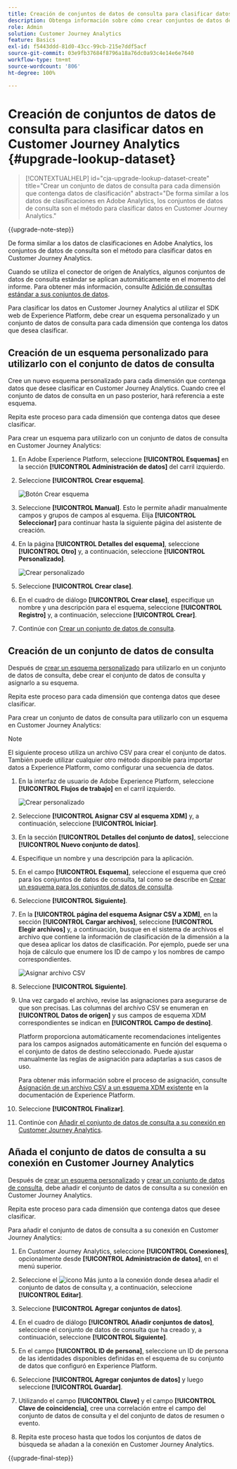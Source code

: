 ```yaml
---
title: Creación de conjuntos de datos de consulta para clasificar datos en Customer Journey Analytics
description: Obtenga información sobre cómo crear conjuntos de datos de consulta para clasificar datos en Customer Journey Analytics
role: Admin
solution: Customer Journey Analytics
feature: Basics
exl-id: f5443ddd-81d0-43cc-99cb-215e7ddf5acf
source-git-commit: 03e9fb37684f8796a18a76dc0a93c4e14e6e7640
workflow-type: tm+mt
source-wordcount: '806'
ht-degree: 100%

---
```


# Creación de conjuntos de datos de consulta para clasificar datos en Customer Journey Analytics {#upgrade-lookup-dataset}

<!-- markdownlint-disable MD034 -->

>[!CONTEXTUALHELP]
>id="cja-upgrade-lookup-dataset-create"
>title="Crear un conjunto de datos de consulta para cada dimensión que contenga datos de clasificación"
>abstract="De forma similar a los datos de clasificaciones en Adobe Analytics, los conjuntos de datos de consulta son el método para clasificar datos en Customer Journey Analytics."

<!-- markdownlint-enable MD034 -->

{{upgrade-note-step}}

De forma similar a los datos de clasificaciones en Adobe Analytics, los conjuntos de datos de consulta son el método para clasificar datos en Customer Journey Analytics.

Cuando se utiliza el conector de origen de Analytics, algunos conjuntos de datos de consulta estándar se aplican automáticamente en el momento del informe. Para obtener más información, consulte [Adición de consultas estándar a sus conjuntos de datos](/help/connections/standard-lookups.md).

Para clasificar los datos en Customer Journey Analytics al utilizar el SDK web de Experience Platform, debe crear un esquema personalizado y un conjunto de datos de consulta para cada dimensión que contenga los datos que desea clasificar.

## Creación de un esquema personalizado para utilizarlo con el conjunto de datos de consulta

Cree un nuevo esquema personalizado para cada dimensión que contenga datos que desee clasificar en Customer Journey Analytics. Cuando cree el conjunto de datos de consulta en un paso posterior, hará referencia a este esquema.

Repita este proceso para cada dimensión que contenga datos que desee clasificar.

Para crear un esquema para utilizarlo con un conjunto de datos de consulta en Customer Journey Analytics:

1. En Adobe Experience Platform, seleccione **[!UICONTROL Esquemas]** en la sección **[!UICONTROL Administración de datos]** del carril izquierdo.

1. Seleccione **[!UICONTROL Crear esquema]**. 

   ![Botón Crear esquema](assets/schema-create.png)

1. Seleccione **[!UICONTROL Manual]**. Esto le permite añadir manualmente campos y grupos de campos al esquema. Elija **[!UICONTROL Seleccionar]** para continuar hasta la siguiente página del asistente de creación.

1. En la página **[!UICONTROL Detalles del esquema]**, seleccione **[!UICONTROL Otro]** y, a continuación, seleccione **[!UICONTROL Personalizado]**.

   ![Crear personalizado](assets/schema-custom.png)

1. Seleccione **[!UICONTROL Crear clase]**.

   <!-- add screenshot -->

1. En el cuadro de diálogo **[!UICONTROL Crear clase]**, especifique un nombre y una descripción para el esquema, seleccione **[!UICONTROL Registro]** y, a continuación, seleccione **[!UICONTROL Crear]**.

1. Continúe con [Crear un conjunto de datos de consulta](#create-a-lookup-dataset).

## Creación de un conjunto de datos de consulta

Después de [crear un esquema personalizado](#create-a-custom-schema-to-use-with-the-lookup-dataset) para utilizarlo en un conjunto de datos de consulta, debe crear el conjunto de datos de consulta y asignarlo a su esquema.

Repita este proceso para cada dimensión que contenga datos que desee clasificar.

Para crear un conjunto de datos de consulta para utilizarlo con un esquema en Customer Journey Analytics:

>[!NOTE]
>
>El siguiente proceso utiliza un archivo CSV para crear el conjunto de datos. También puede utilizar cualquier otro método disponible para importar datos a Experience Platform, como configurar una secuencia de datos.

1. En la interfaz de usuario de Adobe Experience Platform, seleccione **[!UICONTROL Flujos de trabajo]** en el carril izquierdo.

   ![Crear personalizado](assets/lookup-dataset-workflows.png)

1. Seleccione **[!UICONTROL Asignar CSV al esquema XDM]** y, a continuación, seleccione **[!UICONTROL Iniciar]**.

1. En la sección **[!UICONTROL Detalles del conjunto de datos]**, seleccione **[!UICONTROL Nuevo conjunto de datos]**.

1. Especifique un nombre y una descripción para la aplicación. 

1. En el campo **[!UICONTROL Esquema]**, seleccione el esquema que creó para los conjuntos de datos de consulta, tal como se describe en [Crear un esquema para los conjuntos de datos de consulta](#create-a-schema-for-lookup-datasets).

1. Seleccione **[!UICONTROL Siguiente]**.

1. En la **[!UICONTROL página del esquema Asignar CSV a XDM]**, en la sección **[!UICONTROL Cargar archivos]**, seleccione **[!UICONTROL Elegir archivos]** y, a continuación, busque en el sistema de archivos el archivo que contiene la información de clasificación de la dimensión a la que desea aplicar los datos de clasificación. Por ejemplo, puede ser una hoja de cálculo que enumere los ID de campo y los nombres de campo correspondientes. <!-- correct? How can I better explain what this file is?-->

   ![Asignar archivo CSV](assets/lookup-map-csv.png)

1. Seleccione **[!UICONTROL Siguiente]**.

1. Una vez cargado el archivo, revise las asignaciones para asegurarse de que son precisas. Las columnas del archivo CSV se enumeran en **[!UICONTROL Datos de origen]** y sus campos de esquema XDM correspondientes se indican en **[!UICONTROL Campo de destino]**.

   Platform proporciona automáticamente recomendaciones inteligentes para los campos asignados automáticamente en función del esquema o el conjunto de datos de destino seleccionado. Puede ajustar manualmente las reglas de asignación para adaptarlas a sus casos de uso.

   Para obtener más información sobre el proceso de asignación, consulte [Asignación de un archivo CSV a un esquema XDM existente](https://experienceleague.adobe.com/es/docs/experience-platform/ingestion/tutorials/map-csv/existing-schema) en la documentación de Experience Platform.

1. Seleccione **[!UICONTROL Finalizar]**.

1. Continúe con [Añadir el conjunto de datos de consulta a su conexión en Customer Journey Analytics](#add-the-lookup-dataset-to-your-connection-in-customer-journey-analytics).

## Añada el conjunto de datos de consulta a su conexión en Customer Journey Analytics

Después de [crear un esquema personalizado](#create-a-custom-schema-to-use-with-the-lookup-dataset) y [crear un conjunto de datos de consulta](#create-a-lookup-dataset), debe añadir el conjunto de datos de consulta a su conexión en Customer Journey Analytics.

Repita este proceso para cada dimensión que contenga datos que desee clasificar.

Para añadir el conjunto de datos de consulta a su conexión en Customer Journey Analytics:

1. En Customer Journey Analytics, seleccione **[!UICONTROL Conexiones]**, opcionalmente desde **[!UICONTROL Administración de datos]**, en el menú superior.

1. Seleccione el ![icono Más](assets/More.svg) junto a la conexión donde desea añadir el conjunto de datos de consulta y, a continuación, seleccione **[!UICONTROL Editar]**.

   <!-- add screenshot -->

1. Seleccione **[!UICONTROL Agregar conjuntos de datos]**.

1. En el cuadro de diálogo **[!UICONTROL Añadir conjuntos de datos]**, seleccione el conjunto de datos de consulta que ha creado y, a continuación, seleccione **[!UICONTROL Siguiente]**.

1. En el campo **[!UICONTROL ID de persona]**, seleccione un ID de persona de las identidades disponibles definidas en el esquema de su conjunto de datos que configuró en Experience Platform. <!-- fill out other fields? -->

1. Seleccione **[!UICONTROL Agregar conjuntos de datos]** y luego seleccione **[!UICONTROL Guardar]**.

   <!-- is there a step right in between here where you select the dataset -->

1. Utilizando el campo **[!UICONTROL Clave]** y el campo **[!UICONTROL Clave de coincidencia]**, cree una correlación entre el campo del conjunto de datos de consulta y el del conjunto de datos de resumen o evento.

1. Repita este proceso hasta que todos los conjuntos de datos de búsqueda se añadan a la conexión en Customer Journey Analytics.

{{upgrade-final-step}}

